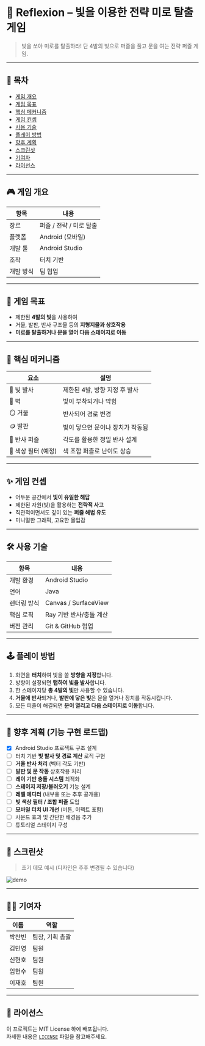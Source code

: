 # 🔦 Reflexion – 빛을 이용한 전략 미로 탈출 게임

> 빛을 쏘아 미로를 탈출하라! 단 4발의 빛으로 퍼즐을 풀고 문을 여는 전략 퍼즐 게임.

---

## 📌 목차
- [게임 개요](#게임-개요)
- [게임 목표](#게임-목표)
- [핵심 메커니즘](#핵심-메커니즘)
- [게임 컨셉](#게임-컨셉)
- [사용 기술](#사용-기술)
- [플레이 방법](#플레이-방법)
- [향후 계획](#향후-계획)
- [스크린샷](#스크린샷)
- [기여자](#기여자)
- [라이선스](#라이선스)

---

## 🎮 게임 개요

| 항목 | 내용 |
|------|------|
| 장르 | 퍼즐 / 전략 / 미로 탈출 |
| 플랫폼 | Android (모바일) |
| 개발 툴 | Android Studio |
| 조작 | 터치 기반 |
| 개발 방식 | 팀 협업 |

---

## 🎯 게임 목표

- 제한된 **4발의 빛**을 사용하여
- 거울, 발판, 반사 구조물 등의 **지형지물과 상호작용**
- **미로를 탈출하거나 문을 열어 다음 스테이지로 이동**

---

## 🧩 핵심 메커니즘

| 요소 | 설명 |
|------|------|
| 🔦 빛 발사 | 제한된 4발, 방향 지정 후 발사 |
| 🧱 벽 | 빛이 부착되거나 막힘 |
| 🪞 거울 | 반사되어 경로 변경 |
| 🪙 발판 | 빛이 닿으면 문이나 장치가 작동됨 |
| 🔁 반사 퍼즐 | 각도를 활용한 정밀 반사 설계 |
| 🎯 색상 필터 (예정) | 색 조합 퍼즐로 난이도 상승 |

---

## ✨ 게임 컨셉

- 어두운 공간에서 **빛이 유일한 해답**
- 제한된 자원(빛)을 활용하는 **전략적 사고**
- 직관적이면서도 깊이 있는 **퍼즐 해법 유도**
- 미니멀한 그래픽, 고요한 몰입감

---

## 🛠 사용 기술

| 항목 | 내용 |
|------|------|
| 개발 환경 | Android Studio |
| 언어 | Java |
| 렌더링 방식 | Canvas / SurfaceView |
| 핵심 로직 | Ray 기반 반사/충돌 계산 |
| 버전 관리 | Git & GitHub 협업 |

---

## 🕹 플레이 방법

1. 화면을 **터치**하여 빛을 쏠 **방향을 지정**합니다.
2. 방향이 설정되면 **탭하여 빛을 발사**합니다.
3. 한 스테이지당 **총 4발의 빛**만 사용할 수 있습니다.
4. **거울에 반사**되거나, **발판에 닿은 빛**은 문을 열거나 장치를 작동시킵니다.
5. 모든 퍼즐이 해결되면 **문이 열리고 다음 스테이지로 이동**합니다.

---

## 🚧 향후 계획 (기능 구현 로드맵)

- [x] Android Studio 프로젝트 구조 설계
- [ ] 터치 기반 **빛 발사 및 경로 계산** 로직 구현
- [ ] **거울 반사 처리** (벡터 각도 기반)
- [ ] **발판 및 문 작동** 상호작용 처리
- [ ] **레이 기반 충돌 시스템** 최적화
- [ ] **스테이지 저장/불러오기** 기능 설계
- [ ] **레벨 에디터** (내부용 또는 추후 공개용)
- [ ] **빛 색상 필터 / 조합 퍼즐** 도입
- [ ] **모바일 터치 UI 개선** (버튼, 이펙트 포함)
- [ ] 사운드 효과 및 간단한 배경음 추가
- [ ] 튜토리얼 스테이지 구성

---

## 📸 스크린샷

> 초기 데모 예시 (디자인은 추후 변경될 수 있습니다)

![demo](assets/img/demo_light_puzzle.png)

---

## 🧑‍💻 기여자

| 이름 | 역할 |
|------|------|
| 박찬빈 | 팀장, 기획 총괄 |
| 김민영 | 팀원 |
| 신현호 | 팀원 |
| 임헌수 | 팀원 |
| 이재호 | 팀원 |

---

## 📄 라이선스

이 프로젝트는 MIT License 하에 배포됩니다.  
자세한 내용은 [`LICENSE`](./LICENSE) 파일을 참고해주세요.

